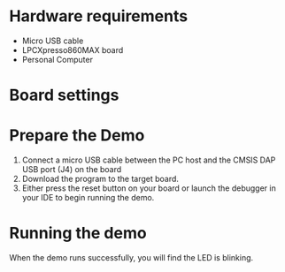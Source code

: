 Hardware requirements
=====================
- Micro USB cable
- LPCXpresso860MAX board
- Personal Computer

Board settings
============

Prepare the Demo
===============
1.  Connect a micro USB cable between the PC host and the CMSIS DAP USB port (J4) on the board
2. Download the program to the target board.
3. Either press the reset button on your board or launch the debugger in your IDE to begin running the demo.

Running the demo
================
When the demo runs successfully, you will find the LED is blinking.
